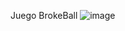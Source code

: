 Juego BrokeBall
![image](https://github.com/vvaldesc/BrokeBall/assets/124901115/c22638e1-5f28-47dc-8a54-338d15926384)

